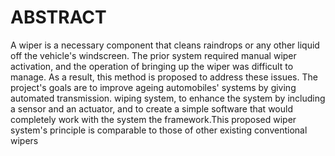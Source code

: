 # ABSTRACT
A wiper is a necessary component that cleans raindrops or any other liquid off the vehicle's windscreen. The prior system required manual wiper activation, and the operation of bringing up the wiper was difficult to manage. As a result, this method is proposed to address these issues. The project's goals are to improve ageing automobiles' systems by giving automated transmission. wiping system, to enhance the system by including a sensor and an actuator, and to create a simple software that would completely work with the system the framework.This proposed wiper system's principle is comparable to those of other existing conventional wipers
